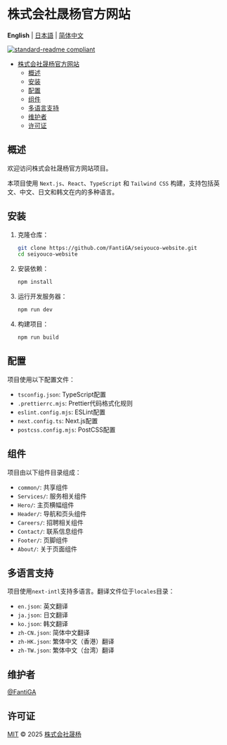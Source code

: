 # 株式会社晟杨官方网站

**English** | [日本語](README.ja.md) | [简体中文](README.zh-CN.md)

[![standard-readme compliant](https://img.shields.io/badge/standard--readme-OK-green.svg?style=flat-square)](https://github.com/RichardLitt/standard-readme)

- [株式会社晟杨官方网站](#株式会社晟杨官方网站)
  - [概述](#概述)
  - [安装](#安装)
  - [配置](#配置)
  - [组件](#组件)
  - [多语言支持](#多语言支持)
  - [维护者](#维护者)
  - [许可证](#许可证)

## 概述

欢迎访问株式会社晟杨官方网站项目。

本项目使用 `Next.js`、`React`、`TypeScript` 和 `Tailwind CSS` 构建，支持包括英文、中文、日文和韩文在内的多种语言。

## 安装

1. 克隆仓库：

   ```sh
   git clone https://github.com/FantiGA/seiyouco-website.git
   cd seiyouco-website
   ```

2. 安装依赖：

   ```sh
   npm install
   ```

3. 运行开发服务器：

   ```sh
   npm run dev
   ```

4. 构建项目：

   ```sh
   npm run build
   ```

## 配置

项目使用以下配置文件：

- `tsconfig.json`: TypeScript配置
- `.prettierrc.mjs`: Prettier代码格式化规则
- `eslint.config.mjs`: ESLint配置
- `next.config.ts`: Next.js配置
- `postcss.config.mjs`: PostCSS配置

## 组件

项目由以下组件目录组成：

- `common/`: 共享组件
- `Services/`: 服务相关组件
- `Hero/`: 主页横幅组件
- `Header/`: 导航和页头组件
- `Careers/`: 招聘相关组件
- `Contact/`: 联系信息组件
- `Footer/`: 页脚组件
- `About/`: 关于页面组件

## 多语言支持

项目使用`next-intl`支持多语言。翻译文件位于`locales`目录：

- `en.json`: 英文翻译
- `ja.json`: 日文翻译
- `ko.json`: 韩文翻译
- `zh-CN.json`: 简体中文翻译
- `zh-HK.json`: 繁体中文（香港）翻译
- `zh-TW.json`: 繁体中文（台湾）翻译

## 维护者

[@FantiGA](https://github.com/FantiGA)

## 许可证

[MIT](LICENSE) © 2025 [株式会社晟杨](https://seiyouco.com)
